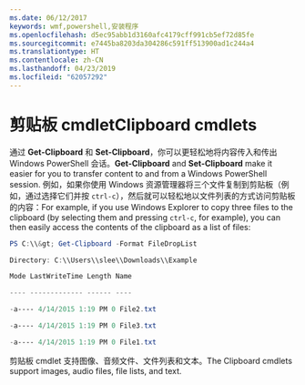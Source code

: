 ```yaml
---
ms.date: 06/12/2017
keywords: wmf,powershell,安装程序
ms.openlocfilehash: d5ec95abb1d3160afc4179cff991cb5ef72d85fe
ms.sourcegitcommit: e7445ba8203da304286c591ff513900ad1c244a4
ms.translationtype: HT
ms.contentlocale: zh-CN
ms.lasthandoff: 04/23/2019
ms.locfileid: "62057292"
---
```

# <a name="clipboard-cmdlets"></a><span data-ttu-id="36e14-102">剪贴板 cmdlet</span><span class="sxs-lookup"><span data-stu-id="36e14-102">Clipboard cmdlets</span></span>
<span data-ttu-id="36e14-103">通过 **Get-Clipboard** 和 **Set-Clipboard**，你可以更轻松地将内容传入和传出 Windows PowerShell 会话。</span><span class="sxs-lookup"><span data-stu-id="36e14-103">**Get-Clipboard** and **Set-Clipboard** make it easier for you to transfer content to and from a Windows PowerShell session.</span></span> <span data-ttu-id="36e14-104">例如，如果你使用 Windows 资源管理器将三个文件复制到剪贴板（例如，通过选择它们并按 `ctrl-c`），然后就可以轻松地以文件列表的方式访问剪贴板的内容：</span><span class="sxs-lookup"><span data-stu-id="36e14-104">For example, if you use Windows Explorer to copy three files to the clipboard (by selecting them and pressing `ctrl-c`, for example), you can then easily access the contents of the clipboard as a list of files:</span></span>

```powershell
PS C:\\&gt; Get-Clipboard -Format FileDropList

Directory: C:\\Users\\slee\\Downloads\\Example

Mode LastWriteTime Length Name

---- ------------- ------ ----

-a---- 4/14/2015 1:19 PM 0 File2.txt

-a---- 4/14/2015 1:19 PM 0 File3.txt

-a---- 4/14/2015 1:19 PM 0 File1.txt
```


<span data-ttu-id="36e14-105">剪贴板 cmdlet 支持图像、音频文件、文件列表和文本。</span><span class="sxs-lookup"><span data-stu-id="36e14-105">The Clipboard cmdlets support images, audio files, file lists, and text.</span></span>
